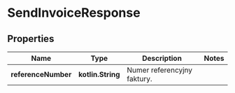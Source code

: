 
# SendInvoiceResponse

## Properties
| Name | Type | Description | Notes |
| ------------ | ------------- | ------------- | ------------- |
| **referenceNumber** | **kotlin.String** | Numer referencyjny faktury. |  |



